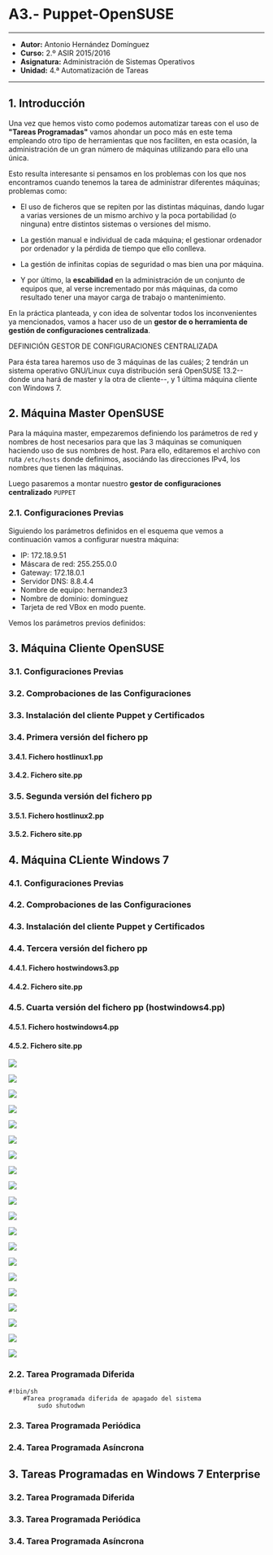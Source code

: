 # A3.- Puppet-OpenSUSE

***

* **Autor:**  Antonio Hernández Domínguez
* **Curso:** 2.º ASIR 2015/2016
* **Asignatura:** Administración de Sistemas Operativos
* **Unidad:** 4.ª Automatización de Tareas

***

## 1. Introducción

Una vez que hemos visto como podemos automatizar tareas con el uso de **"Tareas Programadas"** vamos ahondar un poco más en este tema empleando otro tipo de herramientas que nos faciliten, en esta ocasión, la administración de un gran número de máquinas utilizando para ello una única.

Esto resulta interesante si pensamos en los problemas con los que nos encontramos cuando tenemos la tarea de administrar diferentes máquinas; problemas como:

* El uso de ficheros que se repiten por las distintas máquinas, dando lugar a varias versiones de un mismo archivo y la poca portabilidad (o ninguna) entre distintos sistemas o versiones del mismo.

* La gestión manual e individual de cada máquina; el gestionar ordenador por ordenador y la pérdida de tiempo que ello conlleva.

* La gestión de infinitas copias de seguridad o mas bien una por máquina.

* Y por último, la **escabilidad** en la administración de un conjunto de equipos que, al verse incrementado por más máquinas, da como resultado tener una mayor carga de trabajo o mantenimiento.


En la práctica planteada, y con idea de solventar todos los inconvenientes ya mencionados, vamos a hacer uso de un **gestor de o herramienta de gestión de configuraciones centralizada**.

DEFINICIÓN GESTOR DE CONFIGURACIONES CENTRALIZADA


Para ésta tarea haremos uso de 3 máquinas de las cuáles; 2 tendrán un sistema operativo GNU/Linux cuya distribución será OpenSUSE 13.2--donde una hará de master y la otra de cliente--, y 1 última máquina cliente con Windows 7.

## 2. Máquina Master OpenSUSE

Para la máquina master, empezaremos definiendo los parámetros de red y nombres de host necesarios para que las 3 máquinas se comuniquen haciendo uso de sus nombres de host. Para ello, editaremos el archivo con ruta `/etc/hosts` donde definimos, asociándo las direcciones IPv4, los nombres que tienen las máquinas.

Luego pasaremos a montar nuestro **gestor de configuraciones centralizado** `PUPPET` 

### 2.1. Configuraciones Previas

Siguiendo los parámetros definidos en el esquema que vemos a continuación vamos a configurar nuestra máquina:

* IP: 172.18.9.51
* Máscara de red: 255.255.0.0
* Gateway: 172.18.0.1
* Servidor DNS: 8.8.4.4
* Nombre de equipo: hernandez3
* Nombre de dominio: dominguez
* Tarjeta de red VBox en modo puente.

Vemos los parámetros previos definidos:

## 3. Máquina Cliente OpenSUSE

### 3.1. Configuraciones Previas
### 3.2. Comprobaciones de las Configuraciones
### 3.3. Instalación del cliente Puppet y Certificados
### 3.4. Primera versión del fichero pp
#### 3.4.1. Fichero hostlinux1.pp
#### 3.4.2. Fichero site.pp
### 3.5. Segunda versión del fichero pp
#### 3.5.1. Fichero hostlinux2.pp
#### 3.5.2. Fichero site.pp

## 4. Máquina CLiente Windows 7

### 4.1. Configuraciones Previas
### 4.2. Comprobaciones de las Configuraciones
### 4.3. Instalación del cliente Puppet y Certificados
### 4.4. Tercera versión del fichero pp
#### 4.4.1. Fichero hostwindows3.pp
#### 4.4.2. Fichero site.pp
### 4.5. Cuarta versión del fichero pp (hostwindows4.pp)
#### 4.5.1. Fichero hostwindows4.pp
#### 4.5.2. Fichero site.pp

![](screenshots/master/MASTER.png)

![](screenshots/master/hostlinux.pp)

![](screenshots/master/host_cli1.png)

![](screenshots/master/host_master.png)

![](screenshots/master/master_01.png)

![](screenshots/master/master_02.png)

![](screenshots/master/master_03.png)

![](screenshots/master/master_04.png)

![](screenshots/master/master_05.png)

![](screenshots/master/master_06.png)

![](screenshots/master/master_06b.png)

![](screenshots/master/master_07.png)

![](screenshots/master/master_08.png)

![](screenshots/master/master_09.png)

![](screenshots/master/master_10.png)

![](screenshots/master/master_11.png)

![](screenshots/master/master_win_12.png)

![](screenshots/master/master_win_13.png)

![](screenshots/master/master_win_13b.png)

![](screenshots/master/master_win_14.png)

### 2.2. Tarea Programada Diferida

```
#!bin/sh
	#Tarea programada diferida de apagado del sistema
		sudo shutodwn
```
### 2.3. Tarea Programada Periódica

### 2.4. Tarea Programada Asíncrona

## 3. Tareas Programadas en Windows 7 Enterprise

### 3.2. Tarea Programada Diferida

### 3.3. Tarea Programada Periódica

### 3.4. Tarea Programada Asíncrona
